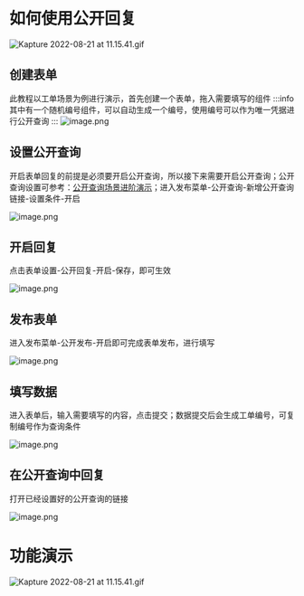 # 如何使用公开回复

![Kapture 2022-08-21 at 11.15.41.gif](https://oss.tduckcloud.com/1661051935023-6c0fec3a-38ff-4bc8-a873-e2f01dbae798.gif)

## 创建表单

此教程以工单场景为例进行演示，首先创建一个表单，拖入需要填写的组件
:::info
其中有一个随机编号组件，可以自动生成一个编号，使用编号可以作为唯一凭据进行公开查询
:::
![image.png](https://oss.tduckcloud.com/1661049752989-6f8f8f73-3030-47cb-9893-07e621d9a7ef.png)

## 设置公开查询

开启表单回复的前提是必须要开启公开查询，所以接下来需要开启公开查询；公开查询设置可参考：[公开查询场景进阶演示](./publicQuery)；进入发布菜单-公开查询-新增公开查询链接-设置条件-开启

![image.png](https://oss.tduckcloud.com/1661050167075-0d53cd56-b5a9-4cef-90de-0e503f6cbeb5.png)

## 开启回复

点击表单设置-公开回复-开启-保存，即可生效

![image.png](https://oss.tduckcloud.com/1661050249765-43962753-c627-4ac1-9513-cc3c3a5cdabf.png)

## 发布表单

进入发布菜单-公开发布-开启即可完成表单发布，进行填写

![image.png](https://oss.tduckcloud.com/1661050327430-6013d4ac-1d6e-410f-b5d3-a8112960c032.png)

## 填写数据

进入表单后，输入需要填写的内容，点击提交；数据提交后会生成工单编号，可复制编号作为查询条件

![image.png](https://oss.tduckcloud.com/1661050488879-d4fe791c-3e3e-4217-985a-f69d8425eec8.png)

## 在公开查询中回复

打开已经设置好的公开查询的链接

![image.png](https://oss.tduckcloud.com/1661050583040-9394473f-1eea-466c-a3ea-cfd4ce29cfd3.png)<a name="uJrwo"></a>

# 功能演示

![Kapture 2022-08-21 at 11.15.41.gif](https://oss.tduckcloud.com/1661051935023-6c0fec3a-38ff-4bc8-a873-e2f01dbae798.gif)

